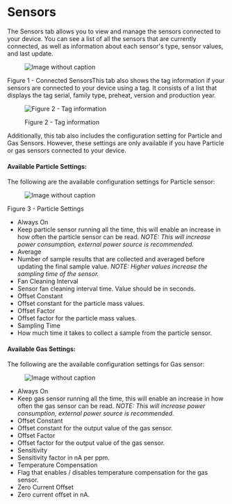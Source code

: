 # Sensors

The Sensors tab allows you to view and manage the sensors connected to your device. You can see a list of all the sensors that are currently connected, as well as information about each sensor's type, sensor values, and last update.

<figure><img src="https://image-forwarder.notaku.so/aHR0cHM6Ly93d3cubm90aW9uLnNvL2ltYWdlL2h0dHBzJTNBJTJGJTJGcHJvZC1maWxlcy1zZWN1cmUuczMudXMtd2VzdC0yLmFtYXpvbmF3cy5jb20lMkY4YTlhZWQwNi1mODQ0LTRkZTQtYjk2Yi1jMTUyNjkzMWM1NTclMkZiMmRkOTU5ZS03Y2UwLTQ3ZDctOTQxZC00NGQ4ZWVjZjNjNjYlMkZpbWFnZS5wbmc_dGFibGU9YmxvY2smc3BhY2VJZD04YTlhZWQwNi1mODQ0LTRkZTQtYjk2Yi1jMTUyNjkzMWM1NTcmaWQ9MTc1ZDliODMtY2NhYy04MGIzLWIxODUtZTE2ZDBiOTRlNGE2JmNhY2hlPXYyJndpZHRoPTEyMTguNzc1MDI0NDE0MDYyNQ==" alt="Image without caption"><figcaption></figcaption></figure>

Figure 1 - Connected SensorsThis tab also shows the tag information if your sensors are connected to your device using a tag. It consists of a list that displays the tag serial, family type, preheat, version and production year.

<figure><img src="https://image-forwarder.notaku.so/aHR0cHM6Ly93d3cubm90aW9uLnNvL2ltYWdlL2h0dHBzJTNBJTJGJTJGczMtdXMtd2VzdC0yLmFtYXpvbmF3cy5jb20lMkZzZWN1cmUubm90aW9uLXN0YXRpYy5jb20lMkZhMjY5NGE3YS05ZWU4LTQ5NDMtOTE4Ny0xNjQ2MjQ0NTE2MDclMkZVbnRpdGxlZC5wbmc_dGFibGU9YmxvY2smc3BhY2VJZD04YTlhZWQwNi1mODQ0LTRkZTQtYjk2Yi1jMTUyNjkzMWM1NTcmaWQ9NmIyZGIwMGUtYjA0Ny00MTJlLTlkMzQtNjM0NWZkYzVlNzVjJmNhY2hlPXYyJndpZHRoPTEyMTUuODc1" alt="Figure 2 - Tag information"><figcaption><p>Figure 2 - Tag information</p></figcaption></figure>

Additionally, this tab also includes the configuration setting for Particle and Gas Sensors. However, these settings are only available if you have Particle or gas sensors connected to your device.

#### Available Particle Settings: <a href="#id-29b572867660426ba553452900cefb64" id="id-29b572867660426ba553452900cefb64"></a>

The following are the available configuration settings for Particle sensor:

<figure><img src="https://image-forwarder.notaku.so/aHR0cHM6Ly93d3cubm90aW9uLnNvL2ltYWdlL2h0dHBzJTNBJTJGJTJGcHJvZC1maWxlcy1zZWN1cmUuczMudXMtd2VzdC0yLmFtYXpvbmF3cy5jb20lMkY4YTlhZWQwNi1mODQ0LTRkZTQtYjk2Yi1jMTUyNjkzMWM1NTclMkY0MTZkZDA1My02ZDEwLTRiNjktYTQ2NC0yY2UwOWM2YzRhNDIlMkZpbWFnZS5wbmc_dGFibGU9YmxvY2smc3BhY2VJZD04YTlhZWQwNi1mODQ0LTRkZTQtYjk2Yi1jMTUyNjkzMWM1NTcmaWQ9MTc1ZDliODMtY2NhYy04MGUzLWEzNjktZDljZTc4YjM5ZGIxJmNhY2hlPXYyJndpZHRoPTEzNDQ=" alt="Image without caption"><figcaption></figcaption></figure>

Figure 3 - Particle Settings

* Always On
* Keep particle sensor running all the time, this will enable an increase in how often the particle sensor can be read. _NOTE: This will increase power consumption, external power source is recommended._
* Average
* Number of sample results that are collected and averaged before updating the final sample value. _NOTE: Higher values increase the sampling time of the sensor._
* Fan Cleaning Interval
* Sensor fan cleaning interval time. Value should be in seconds.
* Offset Constant
* Offset constant for the particle mass values.
* Offset Factor
* Offset factor for the particle mass values.
* Sampling Time
* How much time it takes to collect a sample from the particle sensor.

#### Available Gas Settings: <a href="#id-133bda3f837b46dab28d45a7a49097b2" id="id-133bda3f837b46dab28d45a7a49097b2"></a>

The following are the available configuration settings for Gas sensor:

<figure><img src="https://image-forwarder.notaku.so/aHR0cHM6Ly93d3cubm90aW9uLnNvL2ltYWdlL2h0dHBzJTNBJTJGJTJGczMtdXMtd2VzdC0yLmFtYXpvbmF3cy5jb20lMkZzZWN1cmUubm90aW9uLXN0YXRpYy5jb20lMkYxNmFkYWVhMi03YmYxLTRhODYtYmNjNC04ZTBlYzJkMTNmYzglMkZVbnRpdGxlZC5wbmc_dGFibGU9YmxvY2smc3BhY2VJZD04YTlhZWQwNi1mODQ0LTRkZTQtYjk2Yi1jMTUyNjkzMWM1NTcmaWQ9YTA0MzMyMmItYTQyZC00NDM4LWE2NWEtMjNlNWRkMDZhYTc0JmNhY2hlPXYyJndpZHRoPTEyMTUuOTc0OTc1NTg1OTM3NQ==" alt="Image without caption"><figcaption></figcaption></figure>

* Always On
* Keep gas sensor running all the time, this will enable an increase in how often the gas sensor can be read. _NOTE: This will increase power consumption, external power source is recommended._
* Offset Constant
* Offset constant for the output value of the gas sensor.
* Offset Factor
* Offset factor for the output value of the gas sensor.
* Sensitivity
* Sensitivity factor in nA per ppm.
* Temperature Compensation
* Flag that enables / disables temperature compensation for the gas sensor.
* Zero Current Offset
* Zero current offset in nA.
